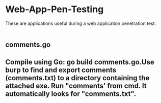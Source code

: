 # Web-App-Pen-Testing
These are applications useful during a web application penetration test.<br>
<br>
<h2>comments.go<h2>
Compile using Go: go build comments.go.Use burp to find and export comments (comments.txt) to a directory containing the attached exe. Run "comments' from cmd. It automatically looks for "comments.txt".
